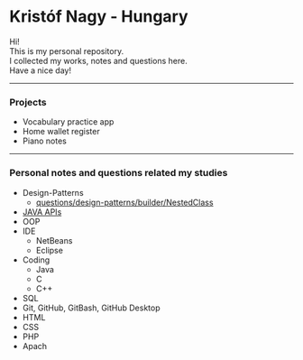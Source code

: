 # Kristóf Nagy - Hungary
Hi!<br>
This is my personal repository.<br>
I collected my works, notes and questions here.<br>
Have a nice day!

---
### Projects
- Vocabulary practice app
- Home wallet register
- Piano notes

---
### Personal notes and questions related my studies
- Design-Patterns  
  - [questions/design-patterns/builder/NestedClass](questions/design-patterns/builder/NestedClass)  
- [JAVA APIs](https://hu.wikipedia.org/wiki/Kateg%C3%B3ria:Java_API-k)  
- OOP  
- IDE  
  - NetBeans  
  - Eclipse  
- Coding  
  - Java  
  - C  
  - C++  
- SQL  
- Git, GitHub, GitBash, GitHub Desktop  
- HTML  
- CSS  
- PHP  
- Apach   
